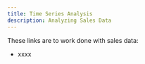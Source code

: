 ```yaml
---
title: Time Series Analysis
description: Analyzing Sales Data
---
```


These links are to work done with sales data:
- xxxx
